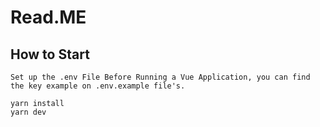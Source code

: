 # Read.ME

## How to Start
    Set up the .env File Before Running a Vue Application, you can find the key example on .env.example file's.

    yarn install
    yarn dev